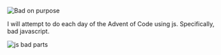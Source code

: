 ![Bad on purpose](https://i.kym-cdn.com/photos/images/newsfeed/001/264/704/1d5.gif)

I will attempt to do each day of the Advent of Code using js. Specifically, bad javascript.


![js bad parts](https://cdn-images-1.medium.com/max/1200/1*Kd0UGiDvgooFooCy28rs8Q.jpeg)